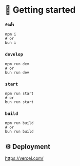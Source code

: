 # 🚀 Getting started 

### `ติดตั้ง` 

```
npm i
# or
bun i
```

### `develop`
 

```
npm run dev
# or
bun run dev
```

### `start`

```
npm run start
# or
bun run start
```

### `build`

```
npm run build
# or
bun run build
```

## ⚙️ Deployment

https://vercel.com/
